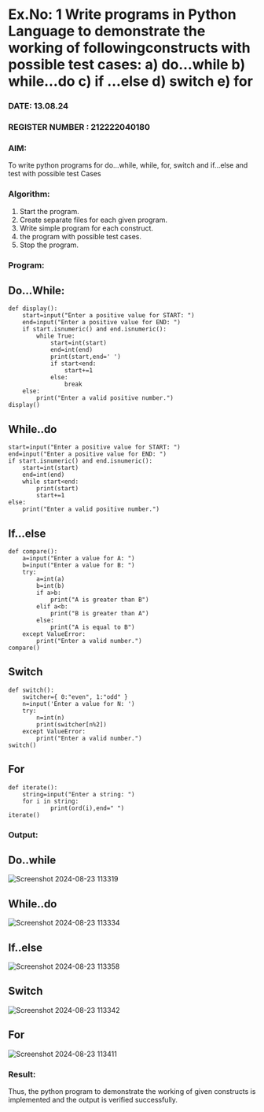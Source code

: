 # Ex.No: 1 Write programs in Python Language to demonstrate the working of followingconstructs with possible test cases: a) do…while b) while…do c) if …else d) switch e) for 

### DATE:  13.08.24                                                                          
### REGISTER NUMBER : 212222040180

### AIM:  
To write python programs for do…while, while, for, switch and if…else and test with possible test 
Cases 

### Algorithm:
1. Start the program.
2. Create separate files for each given program.
3. Write simple program for each construct.
4.  the program with possible test cases.
5. Stop the program.
### Program:

## Do...While:
```
def display(): 
	start=input("Enter a positive value for START: ") 
	end=input("Enter a positive value for END: ") 
	if start.isnumeric() and end.isnumeric(): 
		while True: 
			start=int(start) 
			end=int(end) 
			print(start,end=' ') 
			if start<end: 
				start+=1 
			else: 
				break 
	else: 
		print("Enter a valid positive number.") 
display()
```
## While..do
```
start=input("Enter a positive value for START: ") 
end=input("Enter a positive value for END: ") 
if start.isnumeric() and end.isnumeric(): 
	start=int(start)
	end=int(end) 
	while start<end: 
		print(start) 
		start+=1 
else: 
	print("Enter a valid positive number.") 
```
## If...else
```
def compare(): 
	a=input("Enter a value for A: ") 
	b=input("Enter a value for B: ") 
	try: 
		a=int(a) 
		b=int(b) 
		if a>b: 
			print("A is greater than B") 
		elif a<b: 
			print("B is greater than A") 
		else: 
			print("A is equal to B") 
	except ValueError: 
		print("Enter a valid number.")
compare()
```
## Switch
```
def switch(): 
	switcher={ 0:"even", 1:"odd" } 
	n=input('Enter a value for N: ') 
	try: 
		n=int(n) 
		print(switcher[n%2]) 
	except ValueError: 
		print("Enter a valid number.") 
switch() 
```
## For
```
def iterate(): 
	string=input("Enter a string: ") 
	for i in string: 
			print(ord(i),end=" ") 
iterate() 
```

### Output:
## Do..while
![Screenshot 2024-08-23 113319](https://github.com/user-attachments/assets/9f70e407-b4a1-40ad-9943-b0086fc9fd4c)
## While..do
![Screenshot 2024-08-23 113334](https://github.com/user-attachments/assets/8446557e-1193-48b0-8fec-bdf77b628056)
##  If..else
![Screenshot 2024-08-23 113358](https://github.com/user-attachments/assets/5f2a81b0-c188-4423-8a50-6c9b654aeac3)
## Switch
![Screenshot 2024-08-23 113342](https://github.com/user-attachments/assets/b3e0f579-a2c3-465d-beae-cf9ee272d65c)
## For
![Screenshot 2024-08-23 113411](https://github.com/user-attachments/assets/acb1e794-570d-47a7-8681-42acbbeff8ab)






### Result:
Thus, the python program to demonstrate the working of given constructs is implemented and the output is verified successfully.


